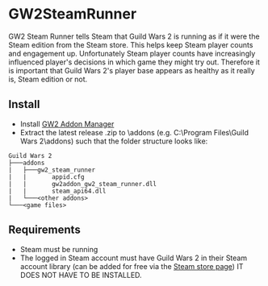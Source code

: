 # GW2SteamRunner

GW2 Steam Runner tells Steam that Guild Wars 2 is running as if it were the Steam edition from the Steam store. This helps keep Steam player counts and engagement up. Unfortunately Steam player counts have increasingly influenced player's decisions in which game they might try out. Therefore it is important that Guild Wars 2's player base appears as healthy as it really is, Steam edition or not.

## Install
- Install [GW2 Addon Manager](https://github.com/gw2-addon-loader/GW2-Addon-Manager)
- Extract the latest release .zip to <your install folder>\addons (e.g. C:\Program Files\Guild Wars 2\addons) such that the folder structure looks like:
```
Guild Wars 2
├───addons
|   ├───gw2_steam_runner
|   |       appid.cfg
|   |       gw2addon_gw2_steam_runner.dll
|   |       steam_api64.dll
|   └───<other addons>
└───<game files>
```


## Requirements
- Steam must be running
- The logged in Steam account must have Guild Wars 2 in their Steam account library (can be added for free via the [Steam store page](https://store.steampowered.com/app/1284210/Guild_Wars_2/)) IT DOES NOT HAVE TO BE INSTALLED.

